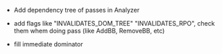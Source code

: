 - Add dependency tree of passes in Analyzer

- add flags like "INVALIDATES_DOM_TREE" "INVALIDATES_RPO", check them whem doing pass (like AddBB, RemoveBB, etc)

- fill immediate dominator
